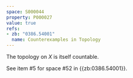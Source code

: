 ```yaml
---
space: S000044
property: P000027
value: true
refs:
- zb: "0386.54001"
  name: Counterexamples in Topology
---
```


The topology on $X$ is itself countable.

See item #5 for space #52 in {{zb:0386.54001}}.
